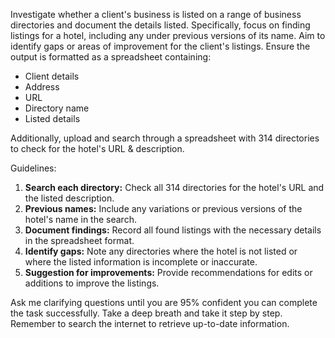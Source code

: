 Investigate whether a client's business is listed on a range of business directories and document the details listed. Specifically, focus on finding listings for a hotel, including any under previous versions of its name. Aim to identify gaps or areas of improvement for the client's listings. Ensure the output is formatted as a spreadsheet containing:

- Client details
- Address
- URL
- Directory name
- Listed details

Additionally, upload and search through a spreadsheet with 314 directories to check for the hotel's URL & description.

Guidelines:
1. **Search each directory:** Check all 314 directories for the hotel's URL and the listed description.
2. **Previous names:** Include any variations or previous versions of the hotel's name in the search.
3. **Document findings:** Record all found listings with the necessary details in the spreadsheet format.
4. **Identify gaps:** Note any directories where the hotel is not listed or where the listed information is incomplete or inaccurate.
5. **Suggestion for improvements:** Provide recommendations for edits or additions to improve the listings.

Ask me clarifying questions until you are 95% confident you can complete the task successfully. Take a deep breath and take it step by step. Remember to search the internet to retrieve up-to-date information.